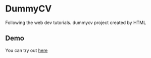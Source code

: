 # DummyCV

Following the web dev tutorials. dummycv project created by HTML

## Demo
You can try out [here](https://asmitkumar321.github.io/dummycv/)
